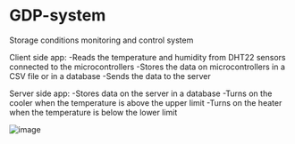 # GDP-system
Storage conditions monitoring and control system

Client side app:
-Reads the temperature and humidity from DHT22 sensors connected to the microcontrollers
-Stores the data on microcontrollers in a CSV file or in a database
-Sends the data to the server

Server side app:
-Stores data on the server in a database
-Turns on the cooler when the temperature is above the upper limit
-Turns on the heater when the temperature is below the lower limit

![image](https://user-images.githubusercontent.com/100760333/156370641-e14413b5-4825-4d14-b729-ca45533d9d49.png)

